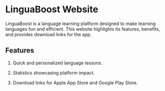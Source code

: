 # LinguaBoost Website

LinguaBoost is a language learning platform designed to make learning languages fun and efficient. This website highlights its features, benefits, and provides download links for the app.

## Features

1. Quick and personalized language lessons.

2. Statistics showcasing platform impact.

3. Download links for Apple App Store and Google Play Store.
